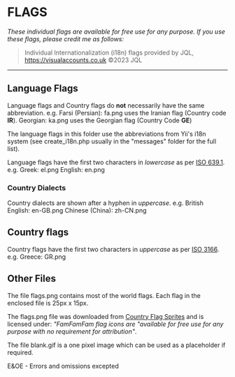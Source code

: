 # FLAGS

*These individual flags are available for free use for any purpose. If you use these flags, please credit me as follows:*

> Individual Internationalization (i18n) flags provided by JQL, https://visualaccounts.co.uk ©2023 JQL

---

## Language Flags

Language flags and Country flags do **not** necessarily have the same abbreviation.
e.g.
  Farsi (Persian):  fa.png uses the Iranian flag (Country code **IR**).
  Georgian:         ka.png uses the Georgian flag (Country Code **GE**)

The language flags in this folder use the abbreviations from Yii's i18n system (see create_i18n.php usually in the "messages" folder for the full list).

Language flags have the first two characters in *lowercase* as per [ISO 639.1](https://en.wikipedia.org/wiki/List_of_ISO_639-1_codes).
e.g.
  Greek:    el.png
  English:  en.png

### Country Dialects

Country dialects are shown after a hyphen in *uppercase*.
e.g.
  British English: en-GB.png
  Chinese (China): zh-CN.png

## Country flags

Country flags have the first two characters in *uppercase* as per [ISO 3166](https://en.wikipedia.org/wiki/List_of_ISO_3166_country_codes).
e.g.
  Greece: GR.png

## Other Files

The file flags.png contains most of the world flags. Each flag in the enclosed file is 25px x 15px.

The flags.png file was downloaded from [Country Flag Sprites](https://www.flag-sprites.com) and is licensed under: *"FamFamFam flag icons are "available for free use for any purpose with no requirement for attribution"*.

The file blank.gif is a one pixel image which can be used as a placeholder if required.

E&OE - Errors and omissions excepted


